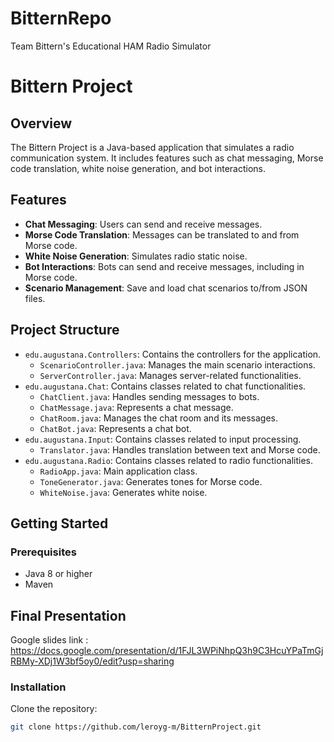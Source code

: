 # BitternRepo
Team Bittern's Educational HAM Radio Simulator
  # Bittern Project

## Overview

The Bittern Project is a Java-based application that simulates a radio communication system. 
It includes features such as chat messaging, Morse code translation, white noise generation, and bot interactions.

## Features

- **Chat Messaging**: Users can send and receive messages.
- **Morse Code Translation**: Messages can be translated to and from Morse code.
- **White Noise Generation**: Simulates radio static noise.
- **Bot Interactions**: Bots can send and receive messages, including in Morse code.
- **Scenario Management**: Save and load chat scenarios to/from JSON files.

## Project Structure

- `edu.augustana.Controllers`: Contains the controllers for the application.
  - `ScenarioController.java`: Manages the main scenario interactions.
  - `ServerController.java`: Manages server-related functionalities.
- `edu.augustana.Chat`: Contains classes related to chat functionalities.
  - `ChatClient.java`: Handles sending messages to bots.
  - `ChatMessage.java`: Represents a chat message.
  - `ChatRoom.java`: Manages the chat room and its messages.
  - `ChatBot.java`: Represents a chat bot.
- `edu.augustana.Input`: Contains classes related to input processing.
  - `Translator.java`: Handles translation between text and Morse code.
- `edu.augustana.Radio`: Contains classes related to radio functionalities.
  - `RadioApp.java`: Main application class.
  - `ToneGenerator.java`: Generates tones for Morse code.
  - `WhiteNoise.java`: Generates white noise.

## Getting Started

### Prerequisites

- Java 8 or higher
- Maven
## Final Presentation
 Google slides link : https://docs.google.com/presentation/d/1FJL3WPiNhpQ3h9C3HcuYPaTmGjRBMy-XDj1W3bf5oy0/edit?usp=sharing
### Installation
 Clone the repository:
   ```sh
   git clone https://github.com/leroyg-m/BitternProject.git


